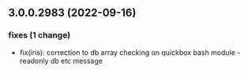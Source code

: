 ## 3.0.0.2983 (2022-09-16)

### fixes (1 change)

- fix(iris): correction to db array checking on quickbox bash module - readonly db etc message
